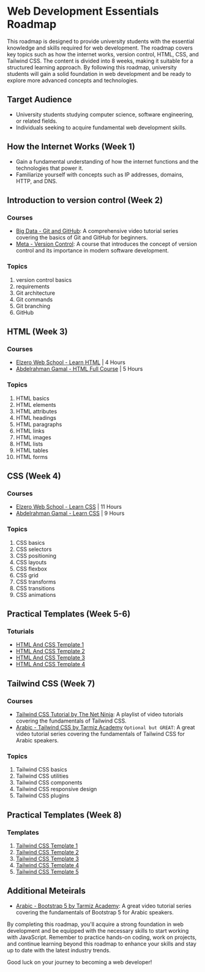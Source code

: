 # **Web Development Essentials Roadmap**

This roadmap is designed to provide university students with the essential knowledge and skills required for web development. The roadmap covers key topics such as how the internet works, version control, HTML, CSS, and Tailwind CSS. The content is divided into 8 weeks, making it suitable for a structured learning approach. By following this roadmap, university students will gain a solid foundation in web development and be ready to explore more advanced concepts and technologies.

## **Target Audience**

- University students studying computer science, software engineering, or related fields.
- Individuals seeking to acquire fundamental web development skills.

## **How the Internet Works (Week 1)**

- Gain a fundamental understanding of how the internet functions and the technologies that power it.
- Familiarize yourself with concepts such as IP addresses, domains, HTTP, and DNS.

## **Introduction to version control (Week 2)**

### **Courses**

- [Big Data - Git and GitHub](https://youtu.be/Q6G-J54vgKc): A comprehensive video tutorial series covering the basics of Git and GitHub for beginners.
- [Meta - Version Control](https://www.coursera.org/learn/introduction-to-version-control): A course that introduces the concept of version control and its importance in modern software development.

### **Topics**

1. version control basics
2. requirements
3. Git architecture
4. Git commands
5. Git branching
6. GitHub

## **HTML (Week 3)**

### **Courses**

- [Elzero Web School - Learn HTML](https://youtu.be/qfPUMV9J5yw) | 4 Hours
- [Abdelrahman Gamal - HTML Full Course](https://www.youtube.com/watch?v=cvNTgKw8VlY) | 5 Hours

### **Topics**

1. HTML basics
2. HTML elements
3. HTML attributes
4. HTML headings
5. HTML paragraphs
6. HTML links
7. HTML images
8. HTML lists
9. HTML tables
10. HTML forms

## **CSS (Week 4)**

### **Courses**

- [Elzero Web School - Learn CSS](https://youtu.be/qyVkLebgfzY) | 11 Hours
- [Abdelrahman Gamal - Learn CSS](https://www.youtube.com/watch?v=h1mNPEjva8U) | 9 Hours

### **Topics**

1. CSS basics
2. CSS selectors
3. CSS positioning
4. CSS layouts
5. CSS flexbox
6. CSS grid
7. CSS transforms
8. CSS transitions
9. CSS animations

## **Practical Templates (Week 5-6)**

### **Toturials**

- [HTML And CSS Template 1](https://youtu.be/_-eh8cwGGwg)
- [HTML And CSS Template 2](https://youtu.be/heuDmrEAgUA)
- [HTML And CSS Template 3](https://youtu.be/vkc99WHcDTk)
- [HTML And CSS Template 4](https://youtu.be/DflEcuzjsyA)

## **Tailwind CSS (Week 7)**

### **Courses**

- [Tailwind CSS Tutorial by The Net Ninja](https://youtube.com/playlist?list=PL4cUxeGkcC9gpXORlEHjc5bgnIi5HEGhw): A playlist of video tutorials covering the fundamentals of Tailwind CSS.
- [Arabic - Tailwind CSS by Tarmiz Academy](https://youtu.be/Pk3hhCJG2Dk) `Optional but GREAT`: A great video tutorial series covering the fundamentals of Tailwind CSS for Arabic speakers.

### **Topics**

1. Tailwind CSS basics
2. Tailwind CSS utilities
3. Tailwind CSS components
4. Tailwind CSS responsive design
5. Tailwind CSS plugins

## **Practical Templates (Week 8)**

### **Templates**

1. [Tailwind CSS Template 1](Tasks/TailwindCSS/Task1)
2. [Tailwind CSS Template 2](Tasks/TailwindCSS/Task2)
3. [Tailwind CSS Template 3](Tasks/TailwindCSS/Task3)
4. [Tailwind CSS Template 4](Tasks/TailwindCSS/Task4)
5. [Tailwind CSS Template 5](Tasks/TailwindCSS/Task5)

## **Additional Meteirals**

- [Arabic - Bootstrap 5 by Tarmiz Academy](https://youtu.be/65EFKUpYk2A): A great video tutorial series covering the fundamentals of Bootstrap 5 for Arabic speakers.

By completing this roadmap, you'll acquire a strong foundation in web development and be equipped with the necessary skills to start working with JavaScript. Remember to practice hands-on coding, work on projects, and continue learning beyond this roadmap to enhance your skills and stay up to date with the latest industry trends.

Good luck on your journey to becoming a web developer!
